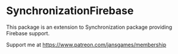 # SynchronizationFirebase

This package is an extension to Synchronization package providing Firebase support.

Support me at https://www.patreon.com/jansgames/membership
